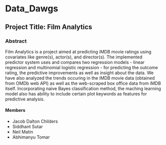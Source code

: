 # Data_Dawgs

## Project Title: Film Analytics

### Abstract
Film Analytics is a project aimed at predicting iMDB movie ratings using covariates like genre(s), actor(s), and director(s). The implemented predictor system uses and compares two regression models - linear regression and multinomial logistic regression - for predicting the outcome rating, the predictive improvements as well as insight about the data. We have also analyzed the trends occuring in the iMDB movie data (obtained from OMDb web API) as well as the web-scraped box office data from iMDB itself. Incorporating naive Bayes classification method, the maching learning model also has ability to include certain plot keywords as features for predictive analysis.

#### Members
* Jacob Dalton Childers
* Siddhant Sutar
* Neil Matin
* Abhimanyu Tomar